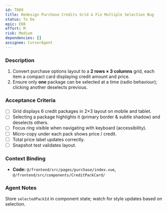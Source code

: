 ```yaml
---
id: T089
title: Redesign Purchase Credits Grid & Fix Multiple Selection Bug
status: To Do
epic: E08
effort: M
risk: Medium
dependencies: []
assignee: CursorAgent
---
```


### Description

1. Convert purchase options layout to a **2 rows × 3 columns** grid, each item a compact card displaying credit amount and price.
2. Ensure only **one** package can be selected at a time (radio behaviour); clicking another deselects previous.

### Acceptance Criteria

- [ ] Grid displays 6 credit packages in 2×3 layout on mobile and tablet.
- [ ] Selecting a package highlights it (primary border & subtle shadow) and deselects others.
- [ ] Focus ring visible when navigating with keyboard (accessibility).
- [ ] Micro-copy under each pack shows price / credit.
- [ ] Total price label updates correctly.
- [ ] Snapshot test validates layout.

### Context Binding

- **Code:** `@/frontend/src/pages/purchase/index.vue`, `@/frontend/src/components/CreditPackCard/`

### Agent Notes

Store `selectedPackId` in component state; watch for style updates based on selection. 